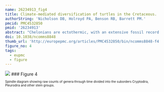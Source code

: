 ```yaml
---
name: 26234913_fig4
title: Climate-mediated diversification of turtles in the Cretaceous.
authorString: 'Nicholson DB, Holroyd PA, Benson RB, Barrett PM.'
pmcid: PMC4532850
pmid: '26234913'
abstract: "Chelonians are ectothermic, with an extensive fossil record preserved in diverse palaeoenvironmental settings: consequently, they represent excellent models for investigating organismal response to long-term environmental change. We present the first Mesozoic chelonian taxic richness curve, subsampled to remove geological/collection biases, and demonstrate that their palaeolatitudinal distributions were climate mediated. At the Jurassic/Cretaceous transition, marine taxa exhibit minimal diversity change, whereas non-marine diversity increases. A Late Cretaceous peak in 'global' non-marine subsampled richness coincides with high palaeolatitude occurrences and the Cretaceous thermal maximum (CTM): however, this peak also records increased geographic sampling and is not recovered in continental-scale diversity patterns. Nevertheless, a model-detrended richness series (insensitive to geographic sampling) also recovers a Late Cretaceous peak, suggesting genuine geographic range expansion among non-marine turtles during the CTM. Increased Late Cretaceous diversity derives from intensive North American sampling, but subsampling indicates that Early Cretaceous European/Asian diversity may have exceeded that of Late Cretaceous North America."
doi: 10.1038/ncomms8848
thumb_url: 'http://europepmc.org/articles/PMC4532850/bin/ncomms8848-f4.gif'
figure_no: 4
tags:
  - eupmc
  - figure
---
```

<img src='http://europepmc.org/articles/PMC4532850/bin/ncomms8848-f4.jpg' style='max-height: 300px'>
### Figure 4
<p style='font-size: 10px;'><title>Chelonian genera through time by suborder.</title> Spindle diagram showing raw counts of genera through time divided into the suborders Cryptodira, Pleurodira and other stem groups.</p>